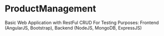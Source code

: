 # ProductManagement
Basic Web Application with RestFul CRUD For Testing Purposes: Frontend (AngularJS, Bootstrap), Backend (NodeJS, MongoDB, ExpressJS)
